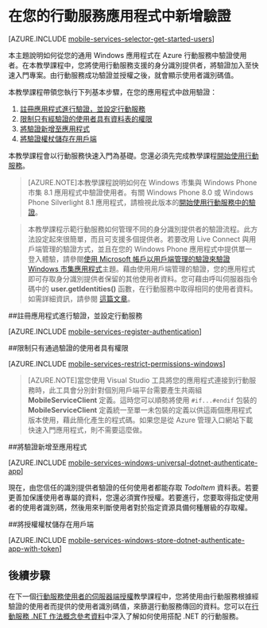 <properties 
	pageTitle="開始使用驗證 (Windows 市集) | 行動開發人員中心" 
	description="了解如何使用行動服務透過眾多識別提供者驗證 Windows 市集應用程式使用者，包括 Google、Facebook、Twitter 和 Microsoft。" 
	services="mobile-services" 
	documentationCenter="windows" 
	authors="ggailey777" 
	manager="dwrede" 
	editor=""/>

<tags 
	ms.service="mobile-services" 
	ms.workload="mobile" 
	ms.tgt_pltfrm="mobile-windows-store" 
	ms.devlang="dotnet" 
	ms.topic="article" 
	ms.date="02/26/2015" 
	ms.author="glenga"/>

# 在您的行動服務應用程式中新增驗證

[AZURE.INCLUDE [mobile-services-selector-get-started-users](../includes/mobile-services-selector-get-started-users.md)] 

本主題說明如何從您的通用 Windows 應用程式在 Azure 行動服務中驗證使用者。在本教學課程中，您將使用行動服務支援的身分識別提供者，將驗證加入至快速入門專案。由行動服務成功驗證並授權之後，就會顯示使用者識別碼值。

本教學課程帶領您執行下列基本步驟，在您的應用程式中啟用驗證：

1. [註冊應用程式進行驗證，並設定行動服務]
2. [限制只有經驗證的使用者具有資料表的權限]
3. [將驗證新增至應用程式]
5. [將驗證權杖儲存在用戶端]

本教學課程會以行動服務快速入門為基礎。您還必須先完成教學課程[開始使用行動服務]。

>[AZURE.NOTE]本教學課程說明如何在 Windows 市集與 Windows Phone 市集 8.1 應用程式中驗證使用者。有關 Windows Phone 8.0 或 Windows Phone Silverlight 8.1 應用程式，請檢視此版本的[開始使用行動服務中的驗證](mobile-services-windows-phone-get-started-users.md)。

>本教學課程示範行動服務如何管理不同的身分識別提供者的驗證流程。此方法設定起來很簡單，而且可支援多個提供者。若要改用 Live Connect 與用戶端管理的驗證方式，並且在您的 Windows Phone 應用程式中提供單一登入體驗，請參閱[使用 Microsoft 帳戶以用戶端管理的驗證來驗證 Windows 市集應用程式](mobile-services-windows-store-dotnet-single-sign-on.md)主題。藉由使用用戶端管理的驗證，您的應用程式即可存取身分識別提供者保留的其他使用者資料。您可藉由呼叫伺服器指令碼中的 **user.getIdentities()** 函數，在行動服務中取得相同的使用者資料。如需詳細資訊，請參閱 [這篇文章](http://go.microsoft.com/fwlink/p/?LinkId=506605)。

##<a name="register"></a>註冊應用程式進行驗證，並設定行動服務

[AZURE.INCLUDE [mobile-services-register-authentication](../includes/mobile-services-register-authentication.md)] 

##<a name="permissions"></a>限制只有通過驗證的使用者具有權限

[AZURE.INCLUDE [mobile-services-restrict-permissions-windows](../includes/mobile-services-restrict-permissions-windows.md)] 
 
>[AZURE.NOTE]當您使用 Visual Studio 工具將您的應用程式連接到行動服務時，此工具會分別針對個別用戶端平台需要產生共兩組 **MobileServiceClient** 定義。這時您可以順勢將使用 `#if...#endif` 包裝的 **MobileServiceClient** 定義統一至單一未包裝的定義以供這兩個應用程式版本使用，藉此簡化產生的程式碼。如果您是從 Azure 管理入口網站下載快速入門應用程式，則不需要這麼做。

##<a name="add-authentication"></a>將驗證新增至應用程式

[AZURE.INCLUDE [mobile-services-windows-universal-dotnet-authenticate-app](../includes/mobile-services-windows-universal-dotnet-authenticate-app.md)] 

現在，由您信任的識別提供者驗證的任何使用者都能存取 *TodoItem* 資料表。若要更善加保護使用者專屬的資料，您還必須實作授權。若要進行，您要取得指定使用者的使用者識別碼，然後用來判斷使用者對於指定資源具備何種層級的存取權。

##<a name="tokens"></a>將授權權杖儲存在用戶端

[AZURE.INCLUDE [mobile-services-windows-store-dotnet-authenticate-app-with-token](../includes/mobile-services-windows-store-dotnet-authenticate-app-with-token.md)] 

## <a name="next-steps"> </a>後續步驟

在下一個[行動服務使用者的伺服器端授權](mobile-services-javascript-backend-service-side-authorization.md)教學課程中，您將使用由行動服務根據經驗證的使用者而提供的使用者識別碼值，來篩選行動服務傳回的資料。您可以在[行動服務 .NET 作法概念參考資料]中深入了解如何使用搭配 .NET 的行動服務。

<!-- Anchors. -->
[註冊應用程式進行驗證，並設定行動服務]: #register
[限制只有經驗證的使用者具有資料表的權限]: #permissions
[將驗證新增至應用程式]: #add-authentication
[將驗證權杖儲存在用戶端]: #tokens
[Next Steps]: #next-steps


<!-- URLs. -->
[Submit an app page]: http://go.microsoft.com/fwlink/p/?LinkID=266582
[My Applications]: http://go.microsoft.com/fwlink/p/?LinkId=262039
[Live SDK for Windows]: http://go.microsoft.com/fwlink/p/?LinkId=262253

[開始使用行動服務]: mobile-services-javascript-backend-windows-store-dotnet-get-started.md
[Get started with data]: mobile-services-javascript-backend-windows-store-dotnet-get-started-data.md
[Get started with authentication]: mobile-services-javascript-backend-windows-store-dotnet-get-started-users.md
[Get started with push notifications]: mobile-services-javascript-backend-windows-store-dotnet-get-started-push.md
[Authorize users with scripts]: mobile-services-windows-store-dotnet-authorize-users-in-scripts.md
[JavaScript and HTML]: mobile-services-windows-store-javascript-get-started-users.md

[Azure Management Portal]: https://manage.windowsazure.com/
[行動服務 .NET 作法概念參考資料]: mobile-services-windows-dotnet-how-to-use-client-library.md
[Register your Windows Store app package for Microsoft authentication]: mobile-services-how-to-register-store-app-package-microsoft-authentication.md

<!--HONumber=54-->